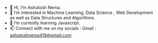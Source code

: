 - 👋 Hi, I’m Ashutosh Nema.
- 👀 I’m interested in Machine Learning, Data Science , Web Development as well as Data Structures and Algorithms.
- 🌱 I’m currently learning Javascript.
- 📫 Connect with me on my socials : Gmail : ashutoshnema419@gmail.com

<!---
AshutoshNema1/AshutoshNema1 is a ✨ special ✨ repository because its `README.md` (this file) appears on your GitHub profile.
You can click the Preview link to take a look at your changes.
--->
